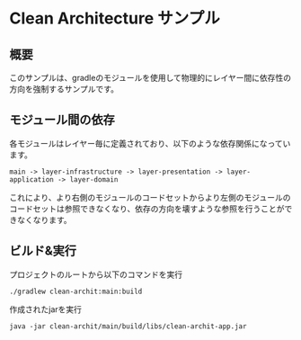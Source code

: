 # Clean Architecture サンプル

## 概要

このサンプルは、gradleのモジュールを使用して物理的にレイヤー間に依存性の方向を強制するサンプルです。

## モジュール間の依存

各モジュールはレイヤー毎に定義されており、以下のような依存関係になっています。

```
main -> layer-infrastructure -> layer-presentation -> layer-application -> layer-domain
```

これにより、より右側のモジュールのコードセットからより左側のモジュールのコードセットは参照できなくなり、依存の方向を壊すような参照を行うことができなくなります。

## ビルド&実行

プロジェクトのルートから以下のコマンドを実行

```
./gradlew clean-archit:main:build
```

作成されたjarを実行

```
java -jar clean-archit/main/build/libs/clean-archit-app.jar
```

